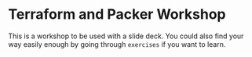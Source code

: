 # Terraform and Packer Workshop

This is a workshop to be used with a slide deck. You could also find your way easily enough by going through `exercises` if you want to learn.
